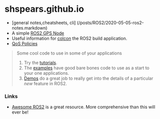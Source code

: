 # shspears.github.io

- [general notes,cheatsheets, cli] (/posts/ROS2/2020-05-05-ros2-notes.markdown)
- A simple [ROS2 GPS Node](/posts/ROS2/2020-05-05-basic-ros2-gps-node-still-a-work-in-progress.markdown)
- Useful information for [colcon](/posts/ROS2/2020-05-05-colcon-notes.markdown) the ROS2 build application.
- [QoS Policies](/posts/ROS2/2020-05-05-ros2-qos-policy-information.markdown)

> Some cool code to use in some of your applications
> 1. Try the [tutorials](https://index.ros.org/doc/ros2/Tutorials/).
> 2. The [examples](https://github.com/ros2/examples/tree/master/rclcpp) have good bare bones code to use as a start to your one applications.
> 3. [Demos](https://github.com/ros2/demos) do a great job to really get into the details of a particular *new* feature in ROS2.

### Links
- [Awesome ROS2](https://github.com/fkromer/awesome-ros2) is a great resource. More comprehensive than this will ever be!
